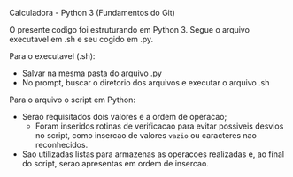 Calculadora - Python 3 (Fundamentos do Git)

O presente codigo foi estruturando em Python 3.
Segue o arquivo executavel em .sh e seu cogido em .py.

Para o executavel (.sh):
- Salvar na mesma pasta do arquivo .py
- No prompt, buscar o diretorio dos arquivos e executar o arquivo .sh

Para o arquivo o script em Python:
- Serao requisitados dois valores e a ordem de operacao;
  - Foram inseridos rotinas de verificacao para evitar possiveis desvios no script, como insercao de valores `vazio` ou caracteres nao reconhecidos.
- Sao utilizadas listas para armazenas as operacoes realizadas e, ao final do script, serao apresentas em ordem de insercao.
